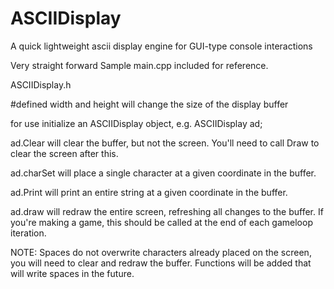 # ASCIIDisplay
A quick lightweight ascii display engine for GUI-type console interactions

Very straight forward
Sample main.cpp included for reference.

ASCIIDisplay.h

#defined width and height will change the size of the display buffer

for use initialize an ASCIIDisplay object, e.g. ASCIIDisplay ad;

ad.Clear will clear the buffer, but not the screen. You'll need to call Draw to clear the screen after this.

ad.charSet will place a single character at a given coordinate in the buffer.

ad.Print will print an entire string at a given coordinate in the buffer.

ad.draw will redraw the entire screen, refreshing all changes to the buffer. If you're making a game, this should be called at
  the end of each gameloop iteration.
  
NOTE: Spaces do not overwrite characters already placed on the screen, you will need to clear and redraw the buffer. Functions
will be added that will write spaces in the future.
